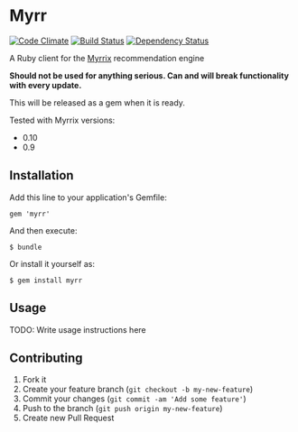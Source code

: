 # Myrr

[![Code Climate](https://codeclimate.com/github/mskog/myrr.png)](https://codeclimate.com/github/mskog/myrr)
[![Build Status](https://travis-ci.org/mskog/myrr.png?branch=master)](https://travis-ci.org/mskog/myrr)
[![Dependency Status](https://gemnasium.com/mskog/myrr.png)](https://gemnasium.com/mskog/myrr)

A Ruby client for the [Myrrix](http://myrrix.com/) recommendation engine

**Should not be used for anything serious. Can and will break functionality with every update.**

This will be released as a gem when it is ready.

Tested with Myrrix versions:
- 0.10
- 0.9

## Installation

Add this line to your application's Gemfile:

    gem 'myrr'

And then execute:

    $ bundle

Or install it yourself as:

    $ gem install myrr

## Usage

TODO: Write usage instructions here

## Contributing

1. Fork it
2. Create your feature branch (`git checkout -b my-new-feature`)
3. Commit your changes (`git commit -am 'Add some feature'`)
4. Push to the branch (`git push origin my-new-feature`)
5. Create new Pull Request
